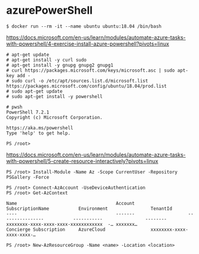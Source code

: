 # azurePowerShell


```
$ docker run --rm -it --name ubuntu ubuntu:18.04 /bin/bash
```

https://docs.microsoft.com/en-us/learn/modules/automate-azure-tasks-with-powershell/4-exercise-install-azure-powershell?pivots=linux
```
# apt-get update
# apt-get install -y curl sudo
# apt-get install -y gnupg gnupg2 gnupg1
# curl https://packages.microsoft.com/keys/microsoft.asc | sudo apt-key add -
# sudo curl -o /etc/apt/sources.list.d/microsoft.list https://packages.microsoft.com/config/ubuntu/18.04/prod.list
# sudo apt-get update
# sudo apt-get install -y powershell
```
```
# pwsh
PowerShell 7.2.1
Copyright (c) Microsoft Corporation.

https://aka.ms/powershell
Type 'help' to get help.

PS /root> 
```

https://docs.microsoft.com/en-us/learn/modules/automate-azure-tasks-with-powershell/5-create-resource-interactively?pivots=linux

```
PS /root> Install-Module -Name Az -Scope CurrentUser -Repository PSGallery -Force
```
```
PS /root> Connect-AzAccount -UseDeviceAuthentication
PS /root> Get-AzContext                               

Name                                     Account                    SubscriptionName           Environment                TenantId
----                                     -------                    ----------------           -----------                --------
xxxxxxxx-xxxx-xxxx-xxxx-xxxxxxxxxxxx  -… xxxxxxx…                   Concierge Subscription     AzureCloud                 xxxxxxxx-xxxx-xxxx-xxxx-…
```
```
PS /root> New-AzResourceGroup -Name <name> -Location <location>
```
